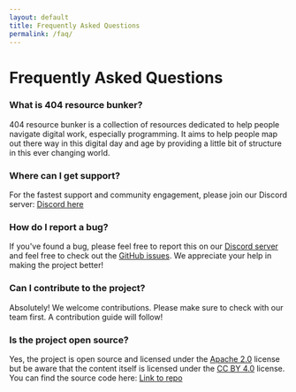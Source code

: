 ```yaml
---
layout: default
title: Frequently Asked Questions
permalink: /faq/
---
```


# Frequently Asked Questions

### What is 404 resource bunker?
404 resource bunker is a collection of resources dedicated to help people navigate digital work, especially programming. It aims to help people map out there way in this digital day and age by providing a little bit of structure in this ever changing world.

### Where can I get support?
For the fastest support and community engagement, please join our Discord server:
<a href="https://discord.gg/9yNUd34x">Discord here</a>

### How do I report a bug?
If you've found a bug, please feel free to report this on our <a href="https://discord.gg/9yNUd34x">Discord server</a> and feel free to check out the <a href="https://github.com/djblackberry64/404-resource-bunker/issues">GitHub issues</a>. We appreciate your help in making the project better!

### Can I contribute to the project?
Absolutely! We welcome contributions. Please make sure to check with our team first. A contribution guide will follow!

### Is the project open source?
Yes, the project is open source and licensed under the <a href="https://github.com/djblackberry64/404-resource-bunker/blob/main/LICENSE-CODE">Apache 2.0</a> license but be aware that the content itself is licensed under the <a href="https://github.com/djblackberry64/404-resource-bunker/blob/main/LICENSE-CONTENT">CC BY 4.0</a> license. You can find the source code here:
<a href="https://github.com/djblackberry64/404-resource-bunker">Link to repo</a>
